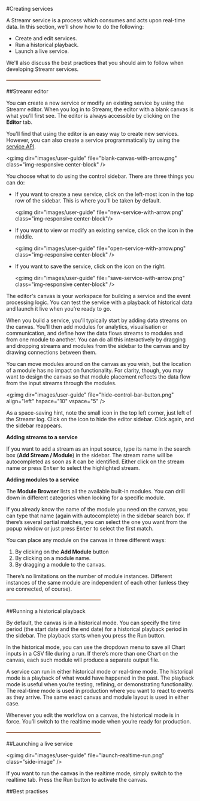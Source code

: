 #Creating services

A Streamr service is a process which consumes and acts upon real-time data. In this section, we’ll show how to do the following: 

- Create and edit services.
- Run a historical playback.
- Launch a live service.

We'll also discuss the best practices that you should aim to follow when developing Streamr services.

<hr style="width: 50%; border-top: #E9570F solid 1px;  margin-top: 20px; margin-bottom: 20px">

##Streamr editor

You can create a new service or modify an existing service by using the Streamr editor. When you log in to Streamr, the editor with a blank canvas is what you’ll first see. The editor is always accessible by clicking on the **Editor** tab.

You'll find that using the editor is an easy way to create new services. However, you can also create a service programmatically by using the [service API](#service-API-reference). 

<g:img dir="images/user-guide" file="blank-canvas-with-arrow.png" class="img-responsive center-block" />

You choose what to do using the control sidebar. There are three things you can do:

- If you want to create a new service, click on the left-most icon in the top row of the sidebar. This is where you'll be taken by default.

   <g:img dir="images/user-guide" file="new-service-with-arrow.png" class="img-responsive center-block"/>

- If you want to view or modify an existing service, click on the icon in the middle.

    <g:img dir="images/user-guide" file="open-service-with-arrow.png" class="img-responsive center-block" />

- If you want to save the service, click on the icon on the right.

    <g:img dir="images/user-guide" file="save-service-with-arrow.png" class="img-responsive center-block" />

The editor's canvas is your workspace for building a service and the event processing logic. You can test the service with a playback of historical data and launch it live when you're ready to go.

When you build a service, you’ll typically start by adding data streams on the canvas.  You’ll then add modules for analytics, visualisation or communication, and define how the data flows streams to modules and from one module to another.  You can do all this interactively by dragging and dropping streams and modules from the sidebar to the canvas and by drawing connections between them.

You can move modules around on the canvas as you wish, but the location of a module has no impact on functionality.  For clarity, though, you may want to design the canvas so that module placement reflects the data flow from the input streams through the modules.

<g:img dir="images/user-guide" file="hide-control-bar-button.png" align="left"  hspace="10" vspace="5" />

As a space-saving hint, note the small icon in the top left corner, just left of the Streamr log.  Click on the icon to hide the editor sidebar.  Click again, and the sidebar reappears. 

**Adding streams to a service**

If you want to add a stream as an input source, type its name in the search box (**Add Stream / Module**) in the sidebar. The stream name will be autocompleted as soon as it can be identified. Either click on the stream name or press <kbd>Enter</kbd> to select the highlighted stream.

**Adding modules to a service**

The **Module Browser** lists all the available built-in modules.  You can drill down in different categories when looking for a specific module. 

If you already know the name of the module you need on the canvas, you can type that name (again with autocomplete) in the sidebar search box.  If there’s several partial matches, you can select the one you want from the popup window or just press <kbd>Enter</kbd> to select the first match.

You can place any module on the canvas in three different ways:

1. By clicking on the **Add Module** button
2. By clicking on a module name.
3. By dragging a module to the canvas.

There’s no limitations on the number of module instances.  Different instances of the same module are independent of each other (unless they are connected, of course).

<hr style="width: 50%; border-top: #E9570F solid 1px;  margin-top: 20px; margin-bottom: 20px">

##Running a historical playback

By default, the canvas is in a historical mode.  You can specify the time period (the start date and the end date) for a historical playback period in the sidebar.  The playback starts when you press the Run button.

In the historical mode, you can use the dropdown menu to save all Chart inputs in a CSV file during a run.  If there’s more than one Chart on the canvas, each such module will produce a separate output file.

A service can run in either historical mode or real-time mode.  The historical mode is a playback of what would have happened in the past.  The playback mode is useful when you’re testing, refining, or demonstrating functionality.  The real-time mode is used in production where you want to react to events as they arrive.  The same exact canvas and module layout is used in either case.

Whenever you edit the workflow on a canvas, the historical mode is in force.  You’ll switch to the realtime mode when you’re ready for production.

<hr style="width: 50%; border-top: #E9570F solid 1px;  margin-top: 20px; margin-bottom: 20px">

##Launching a live service

<g:img dir="images/user-guide" file="launch-realtime-run.png" class="side-image" />

If you want to run the canvas in the realtime mode, simply switch to the realtime tab.  Press the Run button to activate the canvas.

##Best practises


